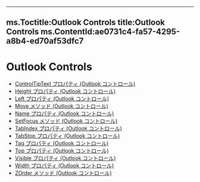 

---
ms.Toctitle:Outlook Controls
title:Outlook Controls
ms.ContentId:ae0731c4-fa57-4295-a8b4-ed70af53dfc7
---
# Outlook Controls


- [ControlTipText プロパティ (Outlook コントロール)](8dac3e44-f25c-b1b9-8347-86fd7e688e81.md)
- [Height プロパティ (Outlook コントロール)](370ce19c-d0d7-3445-9e20-4f6120c40a44.md)
- [Left プロパティ (Outlook コントロール)](1fe354f7-5a4e-ba65-c12c-13498a22bdc2.md)
- [Move メソッド (Outlook コントロール)](9974e4bb-4b66-24f5-bf17-3e835863847f.md)
- [Name プロパティ (Outlook コントロール)](5abf1af8-4914-6b76-99e6-9f78b46bae73.md)
- [SetFocus メソッド (Outlook コントロール)](349691d7-eba9-0b5b-b32d-24f17a682a01.md)
- [TabIndex プロパティ (Outlook コントロール)](cef32d27-35a6-28b5-657f-0ea1bcb8e10d.md)
- [TabStop プロパティ (Outlook コントロール)](a258b4c7-d388-9c92-c400-50bbdc023e9f.md)
- [Tag プロパティ (Outlook コントロール)](ad13b52e-781e-b42e-e6c3-9872e1cd4084.md)
- [Top プロパティ (Outlook コントロール)](7ffde629-5368-4665-bdfc-366750db85e9.md)
- [Visible プロパティ (Outlook コントロール)](b5480264-b7ea-a064-1dd7-ca07b56660ea.md)
- [Width プロパティ (Outlook コントロール)](4457662c-930b-3849-d924-1607b35d8338.md)
- [ZOrder メソッド (Outlook コントロール)](62bf7af1-8935-fd5e-da70-1b93408e015e.md)



